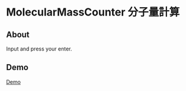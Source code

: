 # MolecularMassCounter 分子量計算
## About ##
Input and press your enter.

## Demo ##
[Demo](http://kamira.github.io/MolecularMassCounter/)
